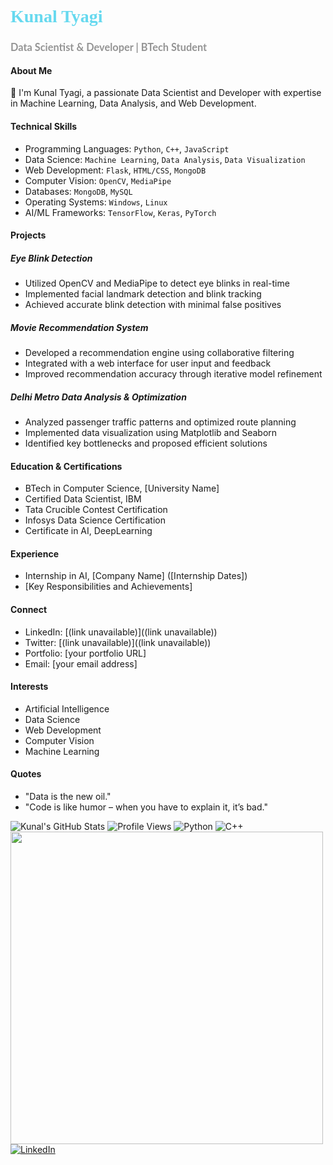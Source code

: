 # <font face="Montserrat" color="#66d9ef">Kunal Tyagi</font>
### <font face="Lato" color="#949494">Data Scientist & Developer | BTech Student</font>

#### About Me
👋 I'm Kunal Tyagi, a passionate Data Scientist and Developer with expertise in Machine Learning, Data Analysis, and Web Development.

#### **Technical Skills**
- Programming Languages: `Python`, `C++`, `JavaScript`
- Data Science: `Machine Learning`, `Data Analysis`, `Data Visualization`
- Web Development: `Flask`, `HTML/CSS`, `MongoDB`
- Computer Vision: `OpenCV`, `MediaPipe`
- Databases: `MongoDB`, `MySQL`
- Operating Systems: `Windows`, `Linux`
- AI/ML Frameworks: `TensorFlow`, `Keras`, `PyTorch`

#### **Projects**
##### Eye Blink Detection
- Utilized OpenCV and MediaPipe to detect eye blinks in real-time 
- Implemented facial landmark detection and blink tracking
- Achieved accurate blink detection with minimal false positives

##### Movie Recommendation System
- Developed a recommendation engine using collaborative filtering
- Integrated with a web interface for user input and feedback
- Improved recommendation accuracy through iterative model refinement

##### Delhi Metro Data Analysis & Optimization
- Analyzed passenger traffic patterns and optimized route planning
- Implemented data visualization using Matplotlib and Seaborn
- Identified key bottlenecks and proposed efficient solutions

#### **Education & Certifications**
- BTech in Computer Science, [University Name]
- Certified Data Scientist, IBM
- Tata Crucible Contest Certification
- Infosys Data Science Certification
- Certificate in AI, DeepLearning

#### **Experience**
- Internship in AI, [Company Name] ([Internship Dates])
- [Key Responsibilities and Achievements]

#### **Connect**
- LinkedIn: [(link unavailable)]((link unavailable))
- Twitter: [(link unavailable)]((link unavailable))
- Portfolio: [your portfolio URL]
- Email: [your email address]

#### **Interests**
- Artificial Intelligence
- Data Science
- Web Development
- Computer Vision
- Machine Learning

#### **Quotes**
- "Data is the new oil." 
- "Code is like humor – when you have to explain it, it’s bad."




<!---
Kunaltyagi4906/Kunaltyagi4906 is a ✨ special ✨ repository because its `README.md` (this file) appears on your GitHub profile.
You can click the Preview link to take a look at your changes.
--->
![Kunal's GitHub Stats](https://github-readme-stats.vercel.app/api?username=Kunaltyagi4906&show_icons=true&theme=radical)
![Profile Views](https://komarev.com/ghpvc/?username=Kunaltyagi4906&color=blue)
![Python](https://img.shields.io/badge/Python-Expert-blue?logo=python)
![C++](https://img.shields.io/badge/C++-Intermediate-orange?logo=cplusplus)
<img src="https://media.giphy.com/media/qgQUggAC3Pfv687qPC/giphy.gif" width="500">
[![LinkedIn](https://img.shields.io/badge/LinkedIn-Kunal-blue?logo=linkedin)](https://www.linkedin.com/in/yourprofile)


